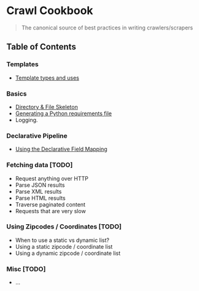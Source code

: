 # Crawl Cookbook
> The canonical source of best practices in writing crawlers/scrapers

## Table of Contents

### Templates
* [Template types and uses](./cookbook/templates.md)

### Basics
* [Directory & File Skeleton](./cookbook/dir_skeleton.md)
* [Generating a Python requirements file](./cookbook/reqfile.md)
* Logging.

### Declarative Pipeline
* [Using the Declarative Field Mapping](./cookbook/declarative_pipeline.md)

### Fetching data [TODO]
* Request anything over HTTP
* Parse JSON results
* Parse XML results
* Parse HTML results
* Traverse paginated content
* Requests that are very slow

### Using Zipcodes / Coordinates [TODO]
* When to use a static vs dynamic list?
* Using a static zipcode / coordinate list
* Using a dynamic zipcode / coordinate list

### Misc [TODO]
* ...


